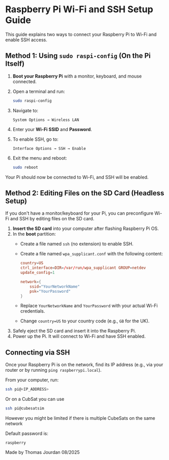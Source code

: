 # Raspberry Pi Wi-Fi and SSH Setup Guide

This guide explains two ways to connect your Raspberry Pi to Wi-Fi and
enable SSH access.


## **Method 1: Using `sudo raspi-config` (On the Pi Itself)**

1.  **Boot your Raspberry Pi** with a monitor, keyboard, and mouse
    connected.

2.  Open a terminal and run:

    ``` bash
    sudo raspi-config
    ```

3.  Navigate to:

        System Options → Wireless LAN

4.  Enter your **Wi-Fi SSID** and **Password**.

5.  To enable SSH, go to:

        Interface Options → SSH → Enable

6.  Exit the menu and reboot:

    ``` bash
    sudo reboot
    ```

Your Pi should now be connected to Wi-Fi, and SSH will be enabled.



## **Method 2: Editing Files on the SD Card (Headless Setup)**

If you don't have a monitor/keyboard for your Pi, you can preconfigure
Wi-Fi and SSH by editing files on the SD card.

1.  **Insert the SD card** into your computer after flashing Raspberry
    Pi OS.
2.  In the **boot** partition:
    -   Create a file named `ssh` (no extension) to enable SSH.

    -   Create a file named `wpa_supplicant.conf` with the following
        content:

        ``` conf
        country=US
        ctrl_interface=DIR=/var/run/wpa_supplicant GROUP=netdev
        update_config=1

        network={
            ssid="YourNetworkName"
            psk="YourPassword"
        }
        ```

    -   Replace `YourNetworkName` and `YourPassword` with your actual
        Wi-Fi credentials.

    -   Change `country=US` to your country code (e.g., `GB` for the
        UK).
3.  Safely eject the SD card and insert it into the Raspberry Pi.
4.  Power up the Pi. It will connect to Wi-Fi and have SSH enabled.


## **Connecting via SSH**

Once your Raspberry Pi is on the network, find its IP address (e.g., via
your router or by running `ping raspberrypi.local`).

From your computer, run:

``` bash
ssh pi@<IP_ADDRESS>
```
Or on a CubSat you can use
``` bash
ssh pi@cubesatsim
```
However you might be limited if there is multiple CubeSats on the same network

Default password is:

    raspberry


Made by Thomas Jourdan 08/2025
